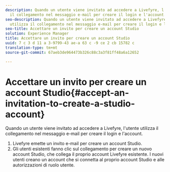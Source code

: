 ```yaml
---
description: Quando un utente viene invitato ad accedere a Livefyre, l'utente utilizza
  il collegamento nel messaggio e-mail per creare il login e l'account.
seo-description: Quando un utente viene invitato ad accedere a Livefyre, l'utente
  utilizza il collegamento nel messaggio e-mail per creare il login e l'account.
seo-title: Accettare un invito per creare un account Studio
solution: Experience Manager
title: Accettare un invito per creare un account Studio
uuid: 7 c 3 d 11 a 3-9799-43 ae-a 63 c -9 ce 2 cb 15782 c
translation-type: tm+mt
source-git-commit: 67aeb3de964473b326c88c3a3f81ff48a6a12652

---
```



# Accettare un invito per creare un account Studio{#accept-an-invitation-to-create-a-studio-account}

Quando un utente viene invitato ad accedere a Livefyre, l'utente utilizza il collegamento nel messaggio e-mail per creare il login e l'account.

1. Livefyre emette un invito e-mail per creare un account Studio.
1. Gli utenti esistenti fanno clic sul collegamento per creare un nuovo account Studio, che collega il proprio account Livefyre esistente. I nuovi utenti creano un account che si connetta al proprio account Studio e alle autorizzazioni di ruolo utente.
